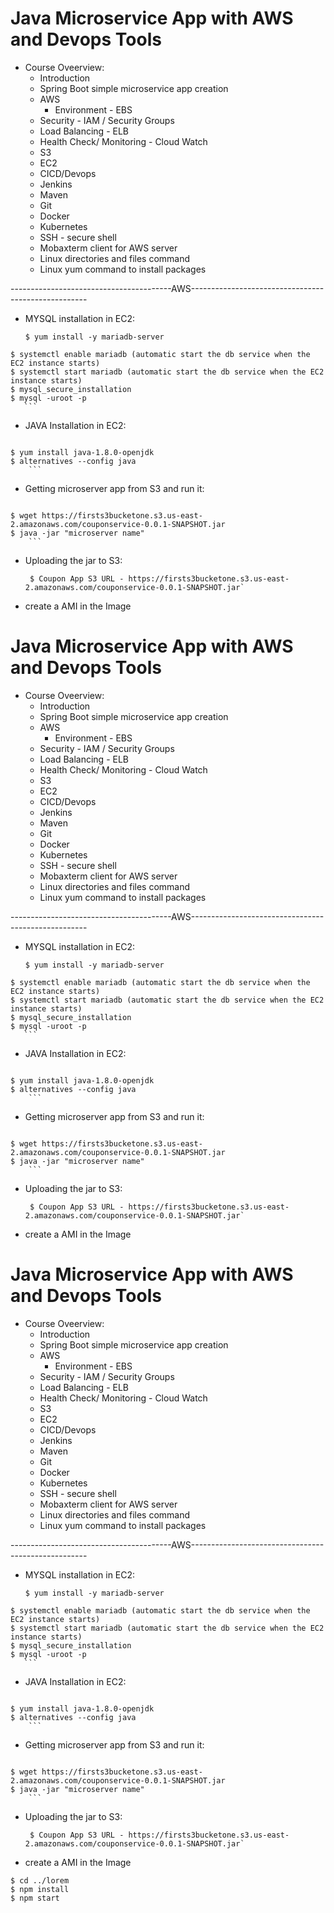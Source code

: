 # Java Microservice App with AWS and Devops Tools
 - Course Oveerview:
   - Introduction
   - Spring Boot simple microservice app creation
   - AWS
    	- Environment - EBS
	- Security - IAM / Security Groups
	- Load Balancing - ELB
	- Health Check/ Monitoring - Cloud Watch
	- S3
	- EC2
   - CICD/Devops
	- Jenkins
	- Maven  
	- Git
  	- Docker
	- Kubernetes
   - SSH - secure shell
   - Mobaxterm client for AWS server
   - Linux directories and files command 
   - Linux yum command to install packages

----------------------------------------AWS----------------------------------------------------
   - MYSQL installation in EC2:

      ```
      $ yum install -y mariadb-server
	$ systemctl enable mariadb (automatic start the db service when the EC2 instance starts)
	$ systemctl start mariadb (automatic start the db service when the EC2 instance starts)
	$ mysql_secure_installation
	$ mysql -uroot -p
       ```

   - JAVA Installation in EC2:
        
        ```
	$ yum install java-1.8.0-openjdk
	$ alternatives --config java 
        ```

   - Getting microserver app from S3 and run it:
        
        ```
	$ wget https://firsts3bucketone.s3.us-east-2.amazonaws.com/couponservice-0.0.1-SNAPSHOT.jar
	$ java -jar "microserver name"
        ```

   - Uploading the jar to S3:

       ```
        $ Coupon App S3 URL - https://firsts3bucketone.s3.us-east-2.amazonaws.com/couponservice-0.0.1-SNAPSHOT.jar`
       ```
   - create a AMI in the Image 
# Java Microservice App with AWS and Devops Tools
 - Course Oveerview:
   - Introduction
   - Spring Boot simple microservice app creation
   - AWS
    	- Environment - EBS
	- Security - IAM / Security Groups
	- Load Balancing - ELB
	- Health Check/ Monitoring - Cloud Watch
	- S3
	- EC2
   - CICD/Devops
	- Jenkins
	- Maven  
	- Git
  	- Docker
	- Kubernetes
   - SSH - secure shell
   - Mobaxterm client for AWS server
   - Linux directories and files command 
   - Linux yum command to install packages

----------------------------------------AWS----------------------------------------------------
   - MYSQL installation in EC2:

      ```
      $ yum install -y mariadb-server
	$ systemctl enable mariadb (automatic start the db service when the EC2 instance starts)
	$ systemctl start mariadb (automatic start the db service when the EC2 instance starts)
	$ mysql_secure_installation
	$ mysql -uroot -p
       ```

   - JAVA Installation in EC2:
        
        ```
	$ yum install java-1.8.0-openjdk
	$ alternatives --config java 
        ```

   - Getting microserver app from S3 and run it:
        
        ```
	$ wget https://firsts3bucketone.s3.us-east-2.amazonaws.com/couponservice-0.0.1-SNAPSHOT.jar
	$ java -jar "microserver name"
        ```

   - Uploading the jar to S3:

       ```
        $ Coupon App S3 URL - https://firsts3bucketone.s3.us-east-2.amazonaws.com/couponservice-0.0.1-SNAPSHOT.jar`
       ```
   - create a AMI in the Image 

# Java Microservice App with AWS and Devops Tools
 - Course Oveerview:
   - Introduction
   - Spring Boot simple microservice app creation
   - AWS
    	- Environment - EBS
	- Security - IAM / Security Groups
	- Load Balancing - ELB
	- Health Check/ Monitoring - Cloud Watch
	- S3
	- EC2
   - CICD/Devops
	- Jenkins
	- Maven  
	- Git
  	- Docker
	- Kubernetes
   - SSH - secure shell
   - Mobaxterm client for AWS server
   - Linux directories and files command 
   - Linux yum command to install packages

----------------------------------------AWS----------------------------------------------------
   - MYSQL installation in EC2:

      ```
      $ yum install -y mariadb-server
	$ systemctl enable mariadb (automatic start the db service when the EC2 instance starts)
	$ systemctl start mariadb (automatic start the db service when the EC2 instance starts)
	$ mysql_secure_installation
	$ mysql -uroot -p
       ```

   - JAVA Installation in EC2:
        
        ```
	$ yum install java-1.8.0-openjdk
	$ alternatives --config java 
        ```

   - Getting microserver app from S3 and run it:
        
        ```
	$ wget https://firsts3bucketone.s3.us-east-2.amazonaws.com/couponservice-0.0.1-SNAPSHOT.jar
	$ java -jar "microserver name"
        ```

   - Uploading the jar to S3:

       ```
        $ Coupon App S3 URL - https://firsts3bucketone.s3.us-east-2.amazonaws.com/couponservice-0.0.1-SNAPSHOT.jar`
       ```
   - create a AMI in the Image 

```
$ cd ../lorem
$ npm install
$ npm start
```

